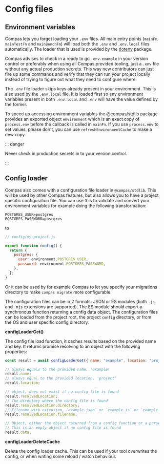 # Config files

## Environment variables

Compas lets you forget loading your `.env` files. All main entry points
(`mainFn`, `mainTestFn` and `mainBenchFn`) will load both the `.env` and
`.env.local` files automatically. The loader that is used is provided by the
[dotenv](https://www.npmjs.com/package/dotenv) package.

Compas advises to check in a ready to go `.env.example` in your version control
or preferably when using all Compas provided tooling, just a `.env` file without
any actual production secrets. This way new contributors can just fire up some
commands and verify that they can run your project locally instead of trying to
figure out what they need to configure where.

The `.env` file loader skips keys already present in your environment. This is
also used by the `.env.local` file. It is loaded first so any environment
variables present in both `.env.local` and `.env` will have the value defined by
the former.

To speed up accessing environment variables the @compas/stdlib package provides
an exported object `environment` which is an exact copy of `process.env` before
the callback is called in `mainFn`. If you use `process.env` to set values,
please don't, you can use `refreshEnvironmentCache` to make a new copy.

::: danger

Never check in production secrets in to your version control.

:::

## Config loader

Compas also comes with a configuration file loader in `@compas/stdlib`. This
will be used by other Compas features, but also allows you to have a project
specific configuration file. You can use this to validate and convert your
environment variables for example doing the following transformation:

```dotenv
POSTGRES_USER=postgres
POSTGRES_PASSWORD=postgres
```

to

```js
// config/my-project.js

export function config() {
  return {
    postgres: {
      user: environment.POSTGRES_USER,
      password: environment.POSTGRES_PASSWORD,
    },
  };
}
```

Or it can be used by for example Compas to let you specify your migrations
directory to make `compas migrate` more configurable.

The configuration files can be in 2 formats: JSON or ES modules (both `.js` and
`.mjs` extensions are supported). The ES module should export a synchronous
function returning a config data object. The configuration files can be loaded
from the project root, the project `config` directory, or from the OS and user
specific config directory.

**configLoaderGet()**

The config file load function, it caches results based on the provided name and
key. It returns promise resolving to an object with the following properties:

```js
const result = await configLoaderGet({ name: "example", location: "project" });

// always equals to the provided name, 'example'
result.name;
// always equal to the provided location, 'project'
result.location;

// object, does not exist if no config file is found
result.resolvedLocation;
// The directory where the config file is found
result.resolvedLocation.directory;
// Filename with extension, `example.json` or `example.js` or `example.mjs`
result.resolvedLocation.filename;

// Object, either the object returned from a config function or a parsed json file.
// This is an empty object if no config file is found
result.data;
```

**configLoaderDeleteCache**

Delete the config loader cache. This can be used if your tool overwrites the
config, or when writing some reload / watch behaviour.
